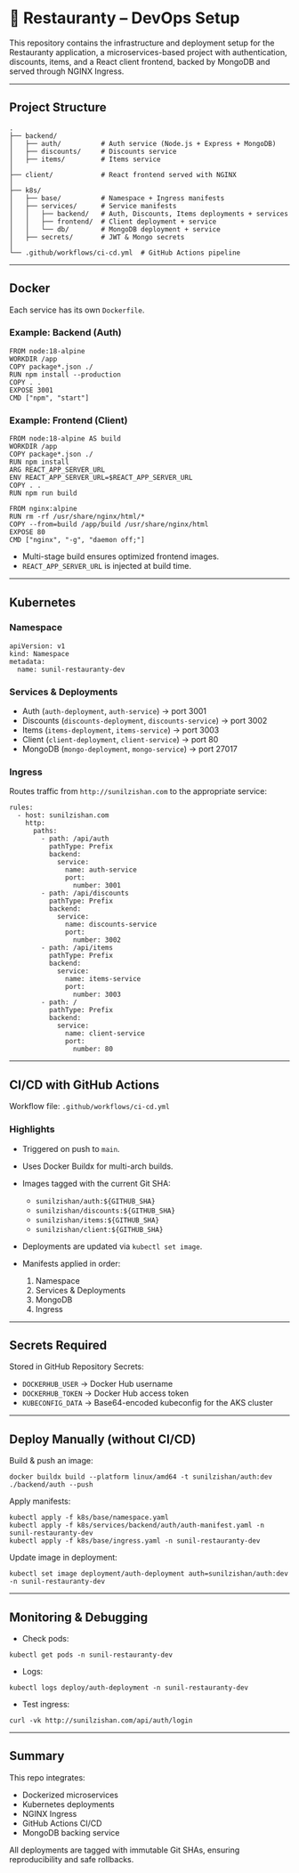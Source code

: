 # 🍴 Restauranty – DevOps Setup

This repository contains the infrastructure and deployment setup for the Restauranty application, a microservices-based project with authentication, discounts, items, and a React client frontend, backed by MongoDB and served through NGINX Ingress.

---

## Project Structure

```
.
├── backend/
│   ├── auth/          # Auth service (Node.js + Express + MongoDB)
│   ├── discounts/     # Discounts service
│   ├── items/         # Items service
│
├── client/            # React frontend served with NGINX
│
├── k8s/
│   ├── base/          # Namespace + Ingress manifests
│   ├── services/      # Service manifests
│   │   ├── backend/   # Auth, Discounts, Items deployments + services
│   │   ├── frontend/  # Client deployment + service
│   │   └── db/        # MongoDB deployment + service
│   ├── secrets/       # JWT & Mongo secrets
│
└── .github/workflows/ci-cd.yml  # GitHub Actions pipeline
```

---

## Docker

Each service has its own `Dockerfile`.

### Example: Backend (Auth)

```
FROM node:18-alpine
WORKDIR /app
COPY package*.json ./
RUN npm install --production
COPY . .
EXPOSE 3001
CMD ["npm", "start"]
```

### Example: Frontend (Client)

```
FROM node:18-alpine AS build
WORKDIR /app
COPY package*.json ./
RUN npm install
ARG REACT_APP_SERVER_URL
ENV REACT_APP_SERVER_URL=$REACT_APP_SERVER_URL
COPY . .
RUN npm run build

FROM nginx:alpine
RUN rm -rf /usr/share/nginx/html/*
COPY --from=build /app/build /usr/share/nginx/html
EXPOSE 80
CMD ["nginx", "-g", "daemon off;"]
```

* Multi-stage build ensures optimized frontend images.
* `REACT_APP_SERVER_URL` is injected at build time.

---

## Kubernetes

### Namespace

```
apiVersion: v1
kind: Namespace
metadata:
  name: sunil-restauranty-dev
```

### Services & Deployments

* Auth (`auth-deployment`, `auth-service`) → port 3001
* Discounts (`discounts-deployment`, `discounts-service`) → port 3002
* Items (`items-deployment`, `items-service`) → port 3003
* Client (`client-deployment`, `client-service`) → port 80
* MongoDB (`mongo-deployment`, `mongo-service`) → port 27017

### Ingress

Routes traffic from `http://sunilzishan.com` to the appropriate service:

```
rules:
  - host: sunilzishan.com
    http:
      paths:
        - path: /api/auth
          pathType: Prefix
          backend:
            service:
              name: auth-service
              port:
                number: 3001
        - path: /api/discounts
          pathType: Prefix
          backend:
            service:
              name: discounts-service
              port:
                number: 3002
        - path: /api/items
          pathType: Prefix
          backend:
            service:
              name: items-service
              port:
                number: 3003
        - path: /
          pathType: Prefix
          backend:
            service:
              name: client-service
              port:
                number: 80
```

---

## CI/CD with GitHub Actions

Workflow file: `.github/workflows/ci-cd.yml`

### Highlights

* Triggered on push to `main`.
* Uses Docker Buildx for multi-arch builds.
* Images tagged with the current Git SHA:

  * `sunilzishan/auth:${GITHUB_SHA}`
  * `sunilzishan/discounts:${GITHUB_SHA}`
  * `sunilzishan/items:${GITHUB_SHA}`
  * `sunilzishan/client:${GITHUB_SHA}`
* Deployments are updated via `kubectl set image`.
* Manifests applied in order:

  1. Namespace
  2. Services & Deployments
  3. MongoDB
  4. Ingress

---

## Secrets Required

Stored in GitHub Repository Secrets:

* `DOCKERHUB_USER` → Docker Hub username
* `DOCKERHUB_TOKEN` → Docker Hub access token
* `KUBECONFIG_DATA` → Base64-encoded kubeconfig for the AKS cluster

---

## Deploy Manually (without CI/CD)

Build & push an image:

```
docker buildx build --platform linux/amd64 -t sunilzishan/auth:dev ./backend/auth --push
```

Apply manifests:

```
kubectl apply -f k8s/base/namespace.yaml
kubectl apply -f k8s/services/backend/auth/auth-manifest.yaml -n sunil-restauranty-dev
kubectl apply -f k8s/base/ingress.yaml -n sunil-restauranty-dev
```

Update image in deployment:

```
kubectl set image deployment/auth-deployment auth=sunilzishan/auth:dev -n sunil-restauranty-dev
```

---

## Monitoring & Debugging

* Check pods:

```
kubectl get pods -n sunil-restauranty-dev
```

* Logs:

```
kubectl logs deploy/auth-deployment -n sunil-restauranty-dev
```

* Test ingress:

```
curl -vk http://sunilzishan.com/api/auth/login
```

---

## Summary

This repo integrates:

* Dockerized microservices
* Kubernetes deployments
* NGINX Ingress
* GitHub Actions CI/CD
* MongoDB backing service

All deployments are tagged with immutable Git SHAs, ensuring reproducibility and safe rollbacks.
